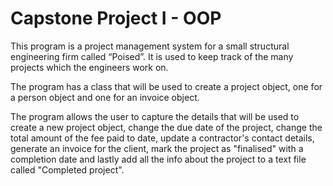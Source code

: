 # Capstone Project I - OOP

This program is a project management system for a small structural engineering firm called “Poised”. It is used to keep track of the many projects which the engineers work on.

The program has a class that will be used to create a project object, one for a person object and one for an invoice object.

The program allows the user to capture the details that will be used to create a new project object, change the due date of the project, change the total amount of the fee paid to date, update a contractor's contact details, generate an invoice for the client, mark the project as "finalised" with a completion date and lastly add all the info about the project to a text file called "Completed project".
